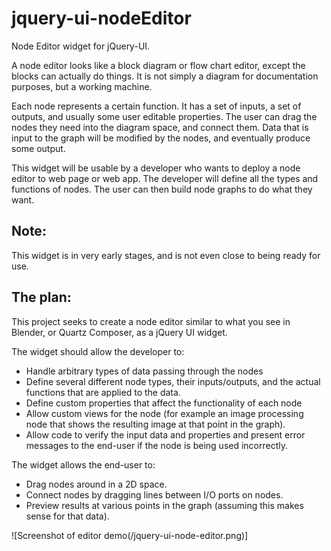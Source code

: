 jquery-ui-nodeEditor
====================

Node Editor widget for jQuery-UI.

A node editor looks like a block diagram or flow chart editor, except the blocks can actually do things.  It is not simply a diagram for documentation purposes, but a working machine.

Each node represents a certain function.  It has a set of inputs, a set of outputs, and usually some user editable properties.  The user can drag the nodes they need into the diagram space, and connect them.  Data that is input to the graph will be modified by the nodes, and eventually produce some output.

This widget will be usable by a developer who wants to deploy a node editor to web page or web app.  The developer will define all the types and functions of nodes. The user can then build node graphs to do what they want.

Note:
------------
This widget is in very early stages, and is not even close to being ready for use.

The plan:
---------
This project seeks to create a node editor similar to what you see in Blender, or Quartz Composer, as a jQuery UI widget.

The widget should allow the developer to:
  * Handle arbitrary types of data passing through the nodes
  * Define several different node types, their inputs/outputs, and the actual functions that are applied to the data.
  * Define custom properties that affect the functionality of each node
  * Allow custom views for the node (for example an image processing node that shows the resulting image at that point in the graph).
  * Allow code to verify the input data and properties and present error messages to the end-user if the node is being used incorrectly.

The widget allows the end-user to:
  * Drag nodes around in a 2D space.
  * Connect nodes by dragging lines between I/O ports on nodes.
  * Preview results at various points in the graph (assuming this makes sense for that data).


![Screenshot of editor demo(/jquery-ui-node-editor.png)]